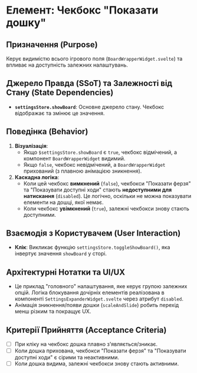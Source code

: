 # Елемент: Чекбокс "Показати дошку"

## Призначення (Purpose)

Керує видимістю всього ігрового поля (`BoardWrapperWidget.svelte`) та впливає на доступність залежних налаштувань.

## Джерело Правда (SSoT) та Залежності від Стану (State Dependencies)

-   **`settingsStore.showBoard`**: Основне джерело стану. Чекбокс відображає та змінює це значення.

## Поведінка (Behavior)

1.  **Візуалізація**:
    *   Якщо `$settingsStore.showBoard` є `true`, чекбокс відмічений, а компонент `BoardWrapperWidget` видимий.
    *   Якщо `false`, чекбокс невідмічений, а `BoardWrapperWidget` прихований (з плавною анімацією зникнення).
2.  **Каскадна логіка**:
    *   Коли цей чекбокс **вимкнений** (`false`), чекбокси "Показати ферзя" та "Показувати доступні ходи" стають **недоступними для натискання** (`disabled`). Це логічно, оскільки не можна показувати елементи на дошці, якої немає.
    *   Коли чекбокс **увімкнений** (`true`), залежні чекбокси знову стають доступними.

## Взаємодія з Користувачем (User Interaction)

-   **Клік**: Викликає функцію `settingsStore.toggleShowBoard()`, яка інвертує значення `showBoard` у сторі.

## Архітектурні Нотатки та UI/UX

-   Це приклад "головного" налаштування, яке керує групою залежних опцій. Логіка блокування дочірніх елементів реалізована в компоненті `SettingsExpanderWidget.svelte` через атрибут `disabled`.
-   Анімація зникнення/появи дошки (`scaleAndSlide`) робить перехід менш різким та покращує UX.

## Критерії Прийняття (Acceptance Criteria)

-   [ ] При кліку на чекбокс дошка плавно з'являється/зникає.
-   [ ] Коли дошка прихована, чекбокси "Показати ферзя" та "Показувати доступні ходи" є сірими та неактивними.
-   [ ] Коли дошка видима, залежні чекбокси знову стають активними.